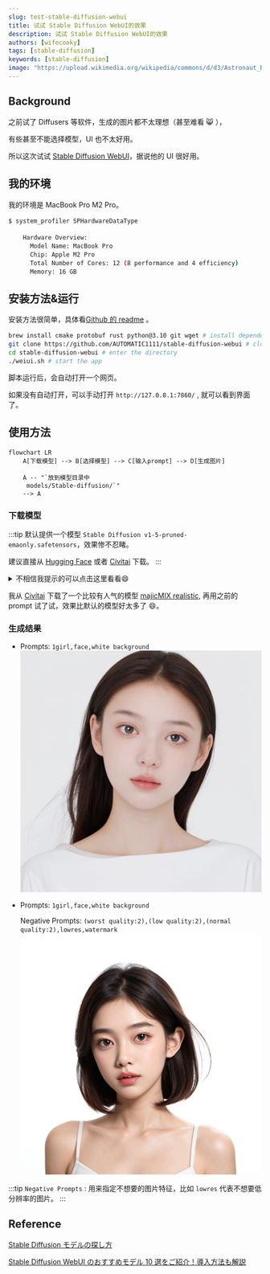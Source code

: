 ```yaml
---
slug: test-stable-diffusion-webui
title: 试试 Stable Diffusion WebUI的效果
description: 试试 Stable Diffusion WebUI的效果
authors: [wifecooky]
tags: [stable-diffusion]
keywords: [stable-diffusion]
image: "https://upload.wikimedia.org/wikipedia/commons/d/d3/Astronaut_Riding_a_Horse_%28SDXL%29.jpg"
---
```


## Background

之前试了 Diffusers 等软件，生成的图片都不太理想（甚至难看 😸 ），

有些甚至不能选择模型，UI 也不太好用。

所以这次试试 [Stable Diffusion WebUI](https://github.com/AUTOMATIC1111/stable-diffusion-webui)，据说他的 UI 很好用。

## 我的环境

我的环境是 MacBook Pro M2 Pro。

```bash
$ system_profiler SPHardwareDataType

    Hardware Overview:
      Model Name: MacBook Pro
      Chip: Apple M2 Pro
      Total Number of Cores: 12 (8 performance and 4 efficiency)
      Memory: 16 GB
```

## 安装方法&运行

安装方法很简单，具体看[Github 的 readme](https://github.com/AUTOMATIC1111/stable-diffusion-webui/wiki/Installation-on-Apple-Silicon) 。

```bash
brew install cmake protobuf rust python@3.10 git wget # install dependencies
git clone https://github.com/AUTOMATIC1111/stable-diffusion-webui # clone the repo
cd stable-diffusion-webui # enter the directory
./weiui.sh # start the app
```

脚本运行后，会自动打开一个网页。

如果没有自动打开，可以手动打开 `http://127.0.0.1:7860/` , 就可以看到界面了。

## 使用方法

```mermaid
flowchart LR
    A[下载模型] --> B[选择模型] --> C[输入prompt] --> D[生成图片]

    A -- "`放到模型目录中
     models/Stable-diffusion/`"
    --> A
```

### 下载模型

:::tip
默认提供一个模型 `Stable Diffusion v1-5-pruned-emaonly.safetensors`，效果惨不忍睹。

建议直接从 [Hugging Face](https://huggingface.co/models) 或者 [Civitai](https://civitai.com/models) 下载。
:::

<details>
<summary>不相信我提示的可以点击这里看看😄</summary>

- 例 1: Prompts: `a little boy playing with a puppy`
  ![img](stable-diffusion-webui-result-1.png)

- 例 2: Prompts: `1girl,face,white background`
  ![img](stable-diffusion-webui-result-2.png)

- 例 3: Prompts: `1girl,face,white background`
- Negative Prompts: `(worst quality:2),(low quality:2),(normal quality:2),lowres,watermark`
  ![img](stable-diffusion-webui-result-with-negative-prompt.png)

</details>

我从 [Civitai](https://civitai.com/models) 下载了一个比较有人气的模型 [majicMIX realistic](https://civitai.com/models/43331/majicmix-realistic), 再用之前的 prompt 试了试，效果比默认的模型好太多了 😄。

### 生成结果

- Prompts: `1girl,face,white background`
  ![img](model-majicmix-realistic-1.png)

- Prompts: `1girl,face,white background`

  Negative Prompts: `(worst quality:2),(low quality:2),(normal quality:2),lowres,watermark`
  ![img](model-majicmix-realistic-with-negative-prompt-1.png)

:::tip
`Negative Prompts` : 用来指定不想要的图片特征，比如 `lowres` 代表不想要低分辨率的图片。
:::

## Reference

[Stable Diffusion モデルの探し方](https://note.com/risa_chi/n/n6ecc5fc08a67)

[Stable Diffusion WebUI のおすすめモデル 10 選をご紹介！導入方法も解説](https://bocek.co.jp/media/exercise/stable-diffusion/5477/)
